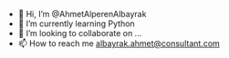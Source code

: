 - 👋 Hi, I’m @AhmetAlperenAlbayrak
- 🌱 I’m currently learning Python
- 💞️ I’m looking to collaborate on ...
- 📫 How to reach me albayrak.ahmet@consultant.com

<!---
AhmetAlperenAlbayrak/AhmetAlperenAlbayrak is a ✨ special ✨ repository because its `README.md` (this file) appears on your GitHub profile.
You can click the Preview link to take a look at your changes.
--->
